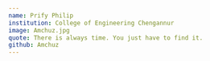 ```yaml
---
name: Prify Philip
institution: College of Engineering Chengannur
image: Amchuz.jpg
quote: There is always time. You just have to find it.
github: Amchuz
---
```

